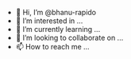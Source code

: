 - 👋 Hi, I’m @bhanu-rapido
- 👀 I’m interested in ...
- 🌱 I’m currently learning ...
- 💞️ I’m looking to collaborate on ...
- 📫 How to reach me ...

<!---
bhanu-rapido/bhanu-rapido is a ✨ special ✨ repository because its `README.md` (this file) appears on your GitHub profile.
You can click the Preview link to take a look at your changes.
--->
